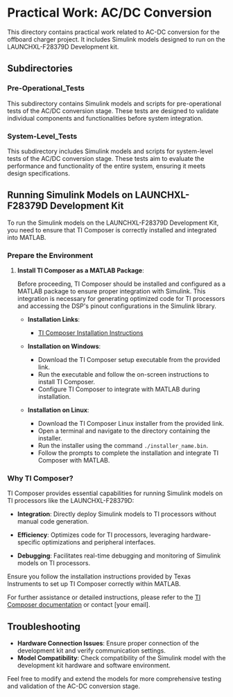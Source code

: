 # Practical Work: AC/DC Conversion

This directory contains practical work related to AC-DC conversion for the offboard charger project. It includes Simulink models designed to run on the LAUNCHXL-F28379D Development kit.

## Subdirectories

### Pre-Operational_Tests

This subdirectory contains Simulink models and scripts for pre-operational tests of the AC/DC conversion stage. These tests are designed to validate individual components and functionalities before system integration.

### System-Level_Tests

This subdirectory includes Simulink models and scripts for system-level tests of the AC/DC conversion stage. These tests aim to evaluate the performance and functionality of the entire system, ensuring it meets design specifications.

## Running Simulink Models on LAUNCHXL-F28379D Development Kit

To run the Simulink models on the LAUNCHXL-F28379D Development Kit, you need to ensure that TI Composer is correctly installed and integrated into MATLAB.

### Prepare the Environment

1. **Install TI Composer as a MATLAB Package**:

   Before proceeding, TI Composer should be installed and configured as a MATLAB package to ensure proper integration with Simulink. This integration is necessary for generating optimized code for TI processors and accessing the DSP's pinout configurations in the Simulink library.

   - **Installation Links**:
     - [TI Composer Installation Instructions](https://software-dl.ti.com/ccs/esd/documents/users_guide/ccs_installation.html#installation-process)
   
   - **Installation on Windows**:
     - Download the TI Composer setup executable from the provided link.
     - Run the executable and follow the on-screen instructions to install TI Composer.
     - Configure TI Composer to integrate with MATLAB during installation.
   
   - **Installation on Linux**:
     - Download the TI Composer Linux installer from the provided link.
     - Open a terminal and navigate to the directory containing the installer.
     - Run the installer using the command `./installer_name.bin`.
     - Follow the prompts to complete the installation and integrate TI Composer with MATLAB.

### Why TI Composer?

TI Composer provides essential capabilities for running Simulink models on TI processors like the LAUNCHXL-F28379D:

- **Integration**: Directly deploy Simulink models to TI processors without manual code generation.
  
- **Efficiency**: Optimizes code for TI processors, leveraging hardware-specific optimizations and peripheral interfaces.
  
- **Debugging**: Facilitates real-time debugging and monitoring of Simulink models on TI processors.

Ensure you follow the installation instructions provided by Texas Instruments to set up TI Composer correctly within MATLAB.

For further assistance or detailed instructions, please refer to the [TI Composer documentation](https://www.ti.com/tool/COMPOSER-STUDIO) or contact [your email].

## Troubleshooting

- **Hardware Connection Issues**: Ensure proper connection of the development kit and verify communication settings.
- **Model Compatibility**: Check compatibility of the Simulink model with the development kit hardware and software environment.

Feel free to modify and extend the models for more comprehensive testing and validation of the AC-DC conversion stage.

